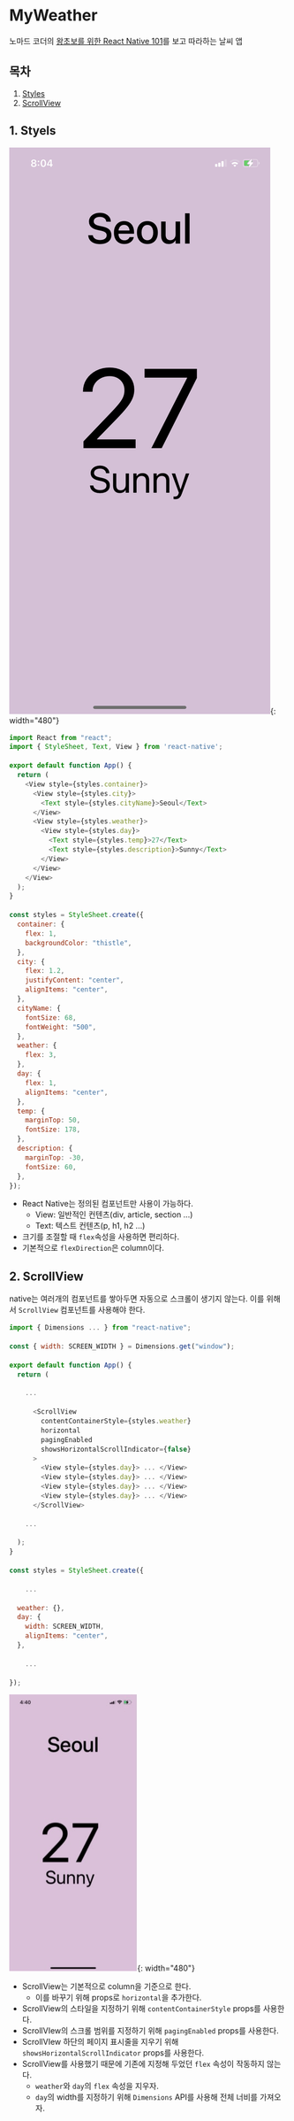 # MyWeather

노마드 코더의 [왕초보를 위한 React Native 101](https://nomadcoders.co/react-native-for-beginners/lobby)를 보고 따라하는 날씨 앱

## 목차

1. [Styles](#1.-Styles)
1. [ScrollView](#2.-ScrollView)

## 1. Styels

![Styles](README.assets/Styles.png){: width="480"}

```javascript
import React from "react";
import { StyleSheet, Text, View } from 'react-native';

export default function App() {
  return (
    <View style={styles.container}>
      <View style={styles.city}>
        <Text style={styles.cityName}>Seoul</Text>
      </View>
      <View style={styles.weather}>
        <View style={styles.day}>
          <Text style={styles.temp}>27</Text>
          <Text style={styles.description}>Sunny</Text>
        </View>
      </View>
    </View>
  );
}

const styles = StyleSheet.create({
  container: {
    flex: 1,
    backgroundColor: "thistle",
  },
  city: {
    flex: 1.2,
    justifyContent: "center",
    alignItems: "center",
  },
  cityName: {
    fontSize: 68,
    fontWeight: "500",
  },
  weather: {
    flex: 3,
  },
  day: {
    flex: 1,
    alignItems: "center",
  },
  temp: {
    marginTop: 50,
    fontSize: 178,
  },
  description: {
    marginTop: -30,
    fontSize: 60,
  },
});
```

- React Native는 정의된 컴포넌트만 사용이 가능하다.
  - View: 일반적인 컨텐츠(div, article, section ...)
  - Text: 텍스트 컨텐츠(p, h1, h2 ...)
- 크기를 조절할 때 `flex`속성을 사용하면 편리하다.
- 기본적으로 `flexDirection`은 column이다.

## 2. ScrollView

native는 여러개의 컴포넌트를 쌓아두면 자동으로 스크롤이 생기지 않는다. 이를 위해서 `ScrollView` 컴포넌트를 사용해야 한다.

```javascript
import { Dimensions ... } from "react-native";

const { width: SCREEN_WIDTH } = Dimensions.get("window");

export default function App() {
  return (
      
    ...
      
      <ScrollView
      	contentContainerStyle={styles.weather}
        horizontal
        pagingEnabled
        showsHorizontalScrollIndicator={false}
      >
        <View style={styles.day}> ... </View>
        <View style={styles.day}> ... </View>
        <View style={styles.day}> ... </View>
        <View style={styles.day}> ... </View>
      </ScrollView>

    ...
    
  );
}

const styles = StyleSheet.create({

    ...
    
  weather: {},
  day: {
    width: SCREEN_WIDTH,
    alignItems: "center",
  },
    
    ...
    
});
```

![ScrollView](README.assets/ScrollView.gif){: width="480"}

- ScrollView는 기본적으로 column을 기준으로 한다.
  - 이를 바꾸기 위해 props로 `horizontal`을 추가한다.
- ScrollView의 스타일을 지정하기 위해 `contentContainerStyle` props를 사용한다.
- ScrollVIew의 스크롤 범위를 지정하기 위해 `pagingEnabled` props를 사용한다.
- ScrollVIew 하단의 페이지 표시줄을 지우기 위해 `showsHorizontalScrollIndicator` props를 사용한다.
- ScrollView를 사용했기 때문에 기존에 지정해 두었던 `flex` 속성이 작동하지 않는다.
  - `weather`와 `day`의 `flex` 속성을 지우자.
  - `day`의 width를 지정하기 위해 `Dimensions` API를 사용해 전체 너비를 가져오자.
